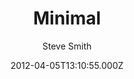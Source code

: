 ---
title: Minimal
github: 'https://github.com/orderedlist/minimal'
demo: 'https://orderedlist.com/minimal/'
author: Steve Smith
ssg:
  - Jekyll
cms:
  - No Cms
date: 2012-04-05T13:10:55.000Z
github_branch: master
description: A Theme for GitHub Pages
stale: true
---